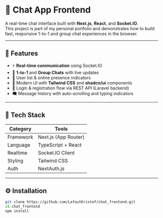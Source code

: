 # 💬 Chat App Frontend

A real-time chat interface built with **Next.js**, **React**, and **Socket.IO**.  
This project is part of my personal portfolio and demonstrates how to build fast, responsive 1-to-1 and group chat experiences in the browser.

---

## 🚀 Features

-   ⚡ **Real-time communication** using Socket.IO
-   💬 **1-to-1** and **Group Chats** with live updates
-   👤 User list & online presence indicators
-   🧭 Modern UI with **Tailwind CSS** and **shadcn/ui** components
-   🔐 Login & registration flow via REST API (Laravel backend)
-   🗨️ Message history with auto-scrolling and typing indicators

---

## 🧰 Tech Stack

| Category  | Tools                |
| --------- | -------------------- |
| Framework | Next.js (App Router) |
| Language  | TypeScript + React   |
| Realtime  | Socket.IO Client     |
| Styling   | Tailwind CSS         |
| Auth      | NextAuth.js          |

---

## ⚙️ Installation

```bash
git clone https://github.com/LafautKristof/chat_frontend.git
cd chat_frontend
npm install
```
